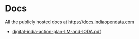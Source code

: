 # Docs

All the publicly hosted docs at https://docs.indiaopendata.com

- [digital-india-action-plan-IIM-and-IODA.pdf](digital-india-action-plan-IIM-and-IODA.pdf)
